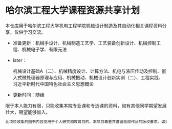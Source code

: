 # 哈尔滨工程大学课程资源共享计划
本仓库用于哈尔滨工程大学机电工程学院机械设计制造及其自动化相关课程资料分享，仅供学习交流。

- 准备更新：机械手设计、机械制造工艺学、工艺装备创新设计、机械控制工程、机械电子学、有限元法

- later：

  机械设计基础A（二）、机械精度设计、计算方法、机电与液压传动及控制、嵌入式微处理器原理与应用、机械振动、机械设计创新实训（二）、工程实践、习近平新时代中国特色社会主义思想概论

- 更新时间：随缘

限于本人能力有限，只能收集本院专业课和专选课的资料，如有其他同学期望发展壮大，期望能够加入。



```markdown
此项目收集的图书内容仅用于个人研究和教育目的，本项目尊重并遵循每部作品的版权要求。如果您认为项目中包含的任何内容侵犯了您的版权，请立即联系进行删除。
```
